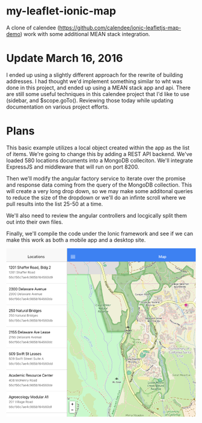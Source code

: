 # my-leaflet-ionic-map
A clone of calendee (https://github.com/calendee/ionic-leafletjs-map-demo) work with some additional MEAN stack integration.

# Update March 16, 2016
I ended up using a slightly different approach for the rewrite of building addresses. I had thought we'd implement something similar to wht was done in this project, and ended up using a MEAN stack app and api. There are still some useful techniques in this calendee project that I'd like to use (sidebar, and $scope.goTo(). Reviewing those today while updating documentation on various project efforts.

# Plans
This basic example utilizes a local object created within the app as the list of items. We're going to change this by adding a REST API backend. 
We've loaded 580 locations documents into a MongoDB colleciton. We'll integrate ExpressJS and middleware that will run on port 8200. 

Then we'll modify the angular factory service to iterate over the promise and response data coming from the query of the MongoDB collection.
This will create a very long drop down, so we may make some additonal queries to reduce the size of the dropdown or we'll do an infinte scroll where we pull results into the list 25-50 at a time.

We'll also need to review the angular controllers and locgically split them out into their own files.

Finally, we'll compile the code under the Ionic framework and see if we can make this work as both a mobile app and a desktop site. 

<img src="Screen Shot 2016-03-16 at 10.05.06 AM.png">
